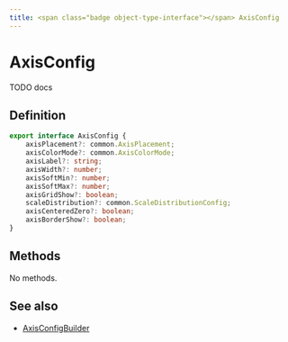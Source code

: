 ```yaml
---
title: <span class="badge object-type-interface"></span> AxisConfig
---
```

# <span class="badge object-type-interface"></span> AxisConfig

TODO docs

## Definition

```typescript
export interface AxisConfig {
	axisPlacement?: common.AxisPlacement;
	axisColorMode?: common.AxisColorMode;
	axisLabel?: string;
	axisWidth?: number;
	axisSoftMin?: number;
	axisSoftMax?: number;
	axisGridShow?: boolean;
	scaleDistribution?: common.ScaleDistributionConfig;
	axisCenteredZero?: boolean;
	axisBorderShow?: boolean;
}

```
## Methods

No methods.
## See also

 * <span class="badge builder"></span> [AxisConfigBuilder](./builder-AxisConfigBuilder.md)
